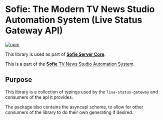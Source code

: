 # Sofie: The Modern TV News Studio Automation System (Live Status Gateway API)

[![npm](https://img.shields.io/npm/v/@sofie-automation/live-status-gateway-api)](https://www.npmjs.com/package/@sofie-automation/live-status-gateway-api)

This library is used as part of [**Sofie Server Core**](https://github.com/nrkno/sofie-core).

This is a part of the [**Sofie** TV News Studio Automation System](https://github.com/nrkno/Sofie-TV-automation/).

## Purpose

This library is a collection of typings used by the `live-status-gateway` and consumers of the api it provides.

The package also contains the asyncapi schema, to allow for other consumers of the library to do their own generating if desired.

